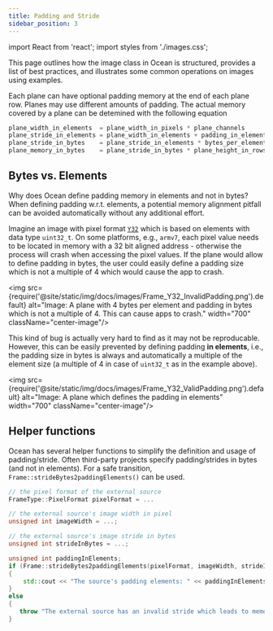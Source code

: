 ```yaml
---
title: Padding and Stride
sidebar_position: 3
---
```


import React from 'react';
import styles from './images.css';

This page outlines how the image class in Ocean is structured, provides a list of best practices, and illustrates some common operations on images using examples.

Each plane can have optional padding memory at the end of each plane row. Planes may use different amounts of padding. The actual memory covered by a plane can be detemined with the following equation

```cpp
plane_width_in_elements  = plane_width_in_pixels * plane_channels
plane_stride_in_elements = plane_width_in_elements + padding_in_elements
plane_stride_in_bytes    = plane_stride_in_elements * bytes_per_element
plane_memory_in_bytes    = plane_stride_in_bytes * plane_height_in_rows
```

## Bytes vs. Elements

Why does Ocean define padding memory in elements and not in bytes? When defining padding w.r.t. elements, a potential memory alignment pitfall can be avoided automatically without any additional effort.

Imagine an image with pixel format [`Y32`](https://github.com/facebookresearch/ocean/blob/v1.0.0/impl/ocean/base/Frame.h#L637) which is based on elements with data type `uint32_t`. On some platforms, e.g., `armv7`, each pixel value needs to be located in memory with a 32 bit aligned address - otherwise the process will crash when accessing the pixel values. If the plane would allow to define padding in bytes, the user could easily define a padding size which is not a multiple of 4 which would cause the app to crash.

<img src={require('@site/static/img/docs/images/Frame_Y32_InvalidPadding.png').default} alt="Image: A plane with 4 bytes per element and padding in bytes which is not a multiple of 4. This can cause apps to crash." width="700" className="center-image"/>

This kind of bug is actually very hard to find as it may not be reproducable. However, this can be easily prevented by defining padding **in elements**, i.e., the padding size in bytes is always and automatically a multiple of the element size (a multiple of 4 in case of `uint32_t` as in the example above).

<img src={require('@site/static/img/docs/images/Frame_Y32_ValidPadding.png').default} alt="Image: A plane which defines the padding in elements" width="700" className="center-image"/>

## Helper functions

Ocean has several helper functions to simplify the definition and usage of padding/stride. Often third-party projects specify padding/strides in bytes (and not in elements). For a safe transition, `Frame::strideBytes2paddingElements()` can be used.

```cpp
// the pixel format of the external source
FrameType::PixelFormat pixelFormat = ...

// the external source's image width in pixel
unsigned int imageWidth = ...;

// the external source's image stride in bytes
unsigned int strideInBytes = ...;

unsigned int paddingInElements;
if (Frame::strideBytes2paddingElements(pixelFormat, imageWidth, strideInBytes, paddingInElements))
{
    std::cout << "The source's padding elements: " << paddingInElements;
}
else
{
   throw "The external source has an invalid stride which leads to memory corruption";
}
```

